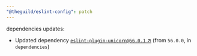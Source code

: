 ```yaml
---
"@theguild/eslint-config": patch
---
```

dependencies updates:
  - Updated dependency [`eslint-plugin-unicorn@56.0.1` ↗︎](https://www.npmjs.com/package/eslint-plugin-unicorn/v/56.0.1) (from `56.0.0`, in `dependencies`)
